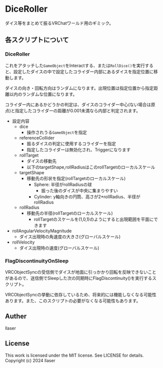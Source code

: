 # DiceRoller

ダイス等をまとめて振るVRChatワールド用のギミック。

## 各スクリプトについて

### DiceRoller

これをアタッチした`GameObject`をInteractする、または`RollDice()`を実行すると、設定したダイスの中で設定したコライダー内部にあるダイスを指定位置に移動します。

ダイスの向き・回転方向はランダムになります。出現位置は指定位置から指定距離以内のランダムな位置になります。

コライダー内にあるかどうかの判定は、ダイスのコライダー中心(ない場合は原点)と指定したコライダーの距離が0.001未満なら内部と判定されます。

- 設定内容
  - dice
    - 操作されうる`GameObject`を指定
  - referenceCollider
    - 振るダイスの判定に使用するコライダーを指定
    - 指定したコライダーは無効化され、Triggerになります
  - rollTarget
    - ダイスの移動先
    - 以下のtargetShape,rollRadiusはこのrollTargetのローカルスケール
  - targetShape
    - 移動先の形状を指定(rollTargetのローカルスケール)
      - Sphere: 半径がrollRadiusの球
        - 振った後のダイスが中央に集まりやすい
      - Cylinder: y軸向きの円筒、高さが2*rollRadius、半径がrollRadius
  - rollRadius
    - 移動先の半径(rollTargetのローカルスケール)
      - rollTargetのスケールを(1,0,1)のようにすると出現範囲を平面にできます
 - rollAngularVelocityMagnitude
    - ダイス出現時の角速度の大きさ(グローバルスケール)
  - rollVelocity
    - ダイス出現時の速度(グローバルスケール)

### FlagDiscontinuityOnSleep

VRCObjectSyncの受信側でダイスが地面に引っかかり回転を反映できないことがあるので、送信側でSleepした次の同期時にFlagDiscontinuity()を実行するスクリプト。

VRCObjectSyncの挙動に依存しているため、将来的には機能しなくなる可能性あります。また、このスクリプトの必要がなくなる可能性もあります。

## Auther

llaser

## License

This work is licensed under the MIT license. See LICENSE for details.
Copyright (c) 2024 llaser
